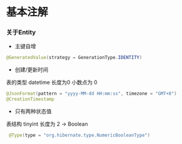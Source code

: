 # 基本注解

### 关于Entity

* 主键自增

```java
@GeneratedValue(strategy = GenerationType.IDENTITY)
```

* 创建/更新时间

表的类型 datetime 长度为0 小数点为 0

```java
@JsonFormat(pattern = "yyyy-MM-dd HH:mm:ss", timezone = "GMT+8")
@CreationTimestamp

```

* 只有两种状态值

 表结构 tinyint 长度为 2  -> Boolean

```java
 @Type(type = "org.hibernate.type.NumericBooleanType")
```
